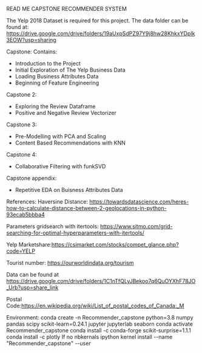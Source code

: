 READ ME CAPSTONE RECOMMENDER SYSTEM


The Yelp 2018 Dataset is required for this project. The data folder can be found at: 
https://drive.google.com/drive/folders/19aUxpSdPZ97Y9j8hw28KhkxYDpIk3EOW?usp=sharing


Capstone:
Contains:
- Introduction to the Project
- Initial Exploration of The Yelp Business Data
- Loading Business Attributes Data
- Beginning of Feature Engineering

Capstone 2:
- Exploring the Review Dataframe
- Positive and Negative Review Vectorizer 

Capstone 3:
- Pre-Modelling with PCA and Scaling 
- Content Based Recommendations with KNN

Capstone 4:
- Collaborative Filtering with funkSVD

Capstone appendix:
- Repetitive EDA on Buisness Attributes Data

References:
Haversine Distance: https://towardsdatascience.com/heres-how-to-calculate-distance-between-2-geolocations-in-python-93ecab5bbba4

Parameters gridsearch with itertools: https://www.sitmo.com/grid-searching-for-optimal-hyperparameters-with-itertools/

Yelp Marketshare:https://csimarket.com/stocks/compet_glance.php?code=YELP

Tourist number: https://ourworldindata.org/tourism

Data can be found at https://drive.google.com/drive/folders/1C1nTfQLyJBekoo7q6QuOYXhF78JO_Urb?usp=share_link

Postal Code:https://en.wikipedia.org/wiki/List_of_postal_codes_of_Canada:_M

Environment:
conda create -n Recommender_capstone python=3.8 numpy pandas scipy scikit-learn=0.24.1 jupyter jupyterlab seaborn
conda activate Recommender_capstone
conda install -c conda-forge scikit-surprise=1.1.1
conda install -c plotly 
If no nbkernals 
    ipython kernel install --name "Recommender_capstone" --user
